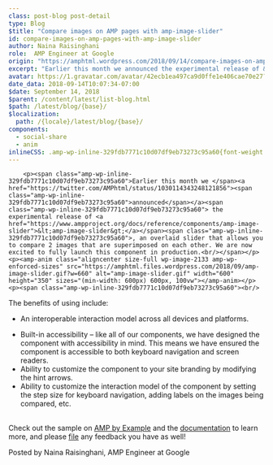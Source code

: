 ```yaml
---
class: post-blog post-detail
type: Blog
$title: "Compare images on AMP pages with amp-image-slider"
id: compare-images-on-amp-pages-with-amp-image-slider
author: Naina Raisinghani
role:  AMP Engineer at Google
origin: "https://amphtml.wordpress.com/2018/09/14/compare-images-on-amp-pages-with-amp-image-slider/amp/"
excerpt: "Earlier this month we announced the experimental release of &#60;amp-image-slider&#62;, an overlaid slider that allows you to compare 2 images that are superimposed on each other. We are now excited to fully launch this component in production. The benefits of using include: An interoperable interaction model across all devices and platforms. Built-in accessibility &#8211; like [&#8230;]"
avatar: https://1.gravatar.com/avatar/42ecb1ea497ca9d0ffe1e406cae70e27?s=96&d=identicon&r=G
date_data: 2018-09-14T10:07:34-07:00
$date: September 14, 2018
$parent: /content/latest/list-blog.html
$path: /latest/blog/{base}/
$localization:
  path: /{locale}/latest/blog/{base}/
components:
  - social-share
  - anim
inlineCSS: .amp-wp-inline-329fdb7771c10d07df9eb73273c95a60{font-weight:400;}
---
```


<div class="amp-wp-article-content">

		<p><span class="amp-wp-inline-329fdb7771c10d07df9eb73273c95a60">Earlier this month we </span><a href="https://twitter.com/AMPhtml/status/1030114343248121856"><span class="amp-wp-inline-329fdb7771c10d07df9eb73273c95a60">announced</span></a><span class="amp-wp-inline-329fdb7771c10d07df9eb73273c95a60"> the experimental release of <a href="https://www.ampproject.org/docs/reference/components/amp-image-slider">&lt;amp-image-slider&gt;</a></span><span class="amp-wp-inline-329fdb7771c10d07df9eb73273c95a60">, an overlaid slider that allows you to compare 2 images that are superimposed on each other. We are now excited to fully launch this component in production.<br/></span></p><p><amp-anim class="aligncenter size-full wp-image-2133 amp-wp-enforced-sizes" src="https://amphtml.files.wordpress.com/2018/09/amp-image-slider.gif?w=660" alt="amp-image-slider.gif" width="600" height="350" sizes="(min-width: 600px) 600px, 100vw"></amp-anim></p><p><span class="amp-wp-inline-329fdb7771c10d07df9eb73273c95a60"><br/>
The benefits of using include:</span></p><ul><li class="amp-wp-inline-329fdb7771c10d07df9eb73273c95a60"><span class="amp-wp-inline-329fdb7771c10d07df9eb73273c95a60">An interoperable interaction model across all devices and platforms.</span></li>
<li class="amp-wp-inline-329fdb7771c10d07df9eb73273c95a60"><span class="amp-wp-inline-329fdb7771c10d07df9eb73273c95a60">Built-in accessibility – like all of our components, we have designed the component with accessibility in mind. This means we have ensured the component is accessible to both keyboard navigation and screen readers. </span></li>
<li class="amp-wp-inline-329fdb7771c10d07df9eb73273c95a60"><span class="amp-wp-inline-329fdb7771c10d07df9eb73273c95a60">Ability to customize the component to your site branding by modifying the hint arrows.</span></li>
<li class="amp-wp-inline-329fdb7771c10d07df9eb73273c95a60"><span class="amp-wp-inline-329fdb7771c10d07df9eb73273c95a60">Ability to customize the interaction model of the component by setting the step size for keyboard navigation, adding labels on the images being compared, etc.</span></li>
</ul><p><amp-anim class="aligncenter size-full wp-image-2134 amp-wp-enforced-sizes" src="https://amphtml.files.wordpress.com/2018/09/amp-image-slider-labels.gif?w=660" alt="amp-image-slider (labels).gif" width="600" height="353" sizes="(min-width: 600px) 600px, 100vw"></amp-anim></p><p><span class="amp-wp-inline-329fdb7771c10d07df9eb73273c95a60"><br/>
Check out the sample on </span><a href="https://ampbyexample.com/components/amp-image-slider/"><span class="amp-wp-inline-329fdb7771c10d07df9eb73273c95a60">AMP by Example</span></a><span class="amp-wp-inline-329fdb7771c10d07df9eb73273c95a60"> and the </span><a href="https://www.ampproject.org/docs/reference/components/amp-image-slider"><span class="amp-wp-inline-329fdb7771c10d07df9eb73273c95a60">documentation</span></a><span class="amp-wp-inline-329fdb7771c10d07df9eb73273c95a60"> to learn more, </span><span class="amp-wp-inline-329fdb7771c10d07df9eb73273c95a60">and please </span><a href="https://github.com/login?return_to=https%3A%2F%2Fgithub.com%2Fampproject%2Famphtml%2Fissues%2Fnew"><span class="amp-wp-inline-329fdb7771c10d07df9eb73273c95a60">file</span></a><span class="amp-wp-inline-329fdb7771c10d07df9eb73273c95a60"> any feedback you have as well!</span></p><p><span class="amp-wp-inline-329fdb7771c10d07df9eb73273c95a60">Posted by Naina Raisinghani, AMP Engineer at Google</span></p>	</div>

	

</div>

